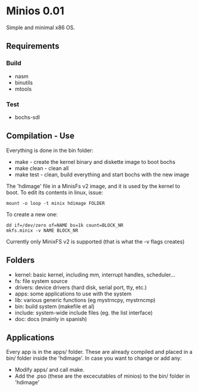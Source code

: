 # Minios 0.01

Simple and minimal x86 OS.

## Requirements

### Build

* nasm
* binutils
* mtools

### Test

* bochs-sdl

## Compilation - Use

Everything is done in the bin folder:

* make - create the kernel binary and diskette image to boot bochs
* make clean - clean all
* make test - clean, build everything and start bochs with the new image

The 'hdimage' file in a MinisFs v2 image, and it is used by the kernel to boot.
To edit its contents in linux, issue:

    mount -o loop -t minix hdimage FOLDER

To create a new one:

    dd if=/dev/zero of=NAME bs=1k count=BLOCK_NR
    mkfs.minix -v NAME BLOCK_NR

Currently only MinixFS v2 is supported (that is what the -v flags creates)

## Folders

* kernel:  basic kernel, including mm, interrupt handles, scheduler...
* fs:      file system source
* drivers: device drivers (hard disk, serial port, tty, etc.)
* apps:    some applications to use with the system
* lib:     various generic functions (eg mystrncpy, mystrncmp)
* bin:     build system (makefile et al)
* include: system-wide include files (eg. the list interface)
* doc:     docs (mainly in spanish)

## Applications

Every app is in the apps/ folder. These are already compiled and placed in a
bin/ folder inside the 'hdimage'. In case you want to change or add any:

* Modify apps/ and call make.
* Add the .pso (these are the excecutables of minios) to the bin/ folder in 'hdimage'
